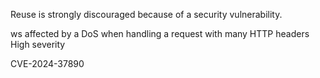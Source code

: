 Reuse is strongly discouraged because of a security vulnerability.

ws affected by a DoS when handling a request with many HTTP headers
High severity

CVE-2024-37890

